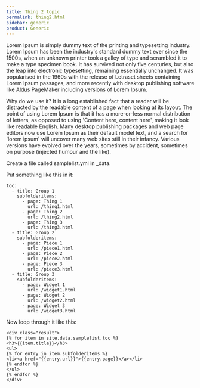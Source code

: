 ```yaml
---
title: Thing 2 topic
permalink: thing2.html
sidebar: generic
product: Generic
---
```


Lorem Ipsum is simply dummy text of the printing and typesetting industry. Lorem Ipsum has been the industry's standard dummy text ever since the 1500s, when an unknown printer took a galley of type and scrambled it to make a type specimen book. It has survived not only five centuries, but also the leap into electronic typesetting, remaining essentially unchanged. It was popularised in the 1960s with the release of Letraset sheets containing Lorem Ipsum passages, and more recently with desktop publishing software like Aldus PageMaker including versions of Lorem Ipsum.

Why do we use it?
It is a long established fact that a reader will be distracted by the readable content of a page when looking at its layout. The point of using Lorem Ipsum is that it has a more-or-less normal distribution of letters, as opposed to using 'Content here, content here', making it look like readable English. Many desktop publishing packages and web page editors now use Lorem Ipsum as their default model text, and a search for 'lorem ipsum' will uncover many web sites still in their infancy. Various versions have evolved over the years, sometimes by accident, sometimes on purpose (injected humour and the like).


Create a file called samplelist.yml in _data.

Put something like this in it:

    toc:
      - title: Group 1
        subfolderitems:
          - page: Thing 1
            url: /thing1.html
          - page: Thing 2
            url: /thing2.html
          - page: Thing 3
            url: /thing3.html
      - title: Group 2
        subfolderitems:
          - page: Piece 1
            url: /piece1.html
          - page: Piece 2
            url: /piece2.html
          - page: Piece 3
            url: /piece3.html
      - title: Group 3
        subfolderitems:
          - page: Widget 1
            url: /widget1.html
          - page: Widget 2
            url: /widget2.html
          - page: Widget 3
            url: /widget3.html

Now loop through it like this:

    <div class="result">
    {% for item in site.data.samplelist.toc %}
    <h3>{{item.title}}</h3>
    <ul>
    {% for entry in item.subfolderitems %}
    <li><a href="{{entry.url}}">{{entry.page}}</a></li>
    {% endfor %}
    </ul>
    {% endfor %}
    </div>
